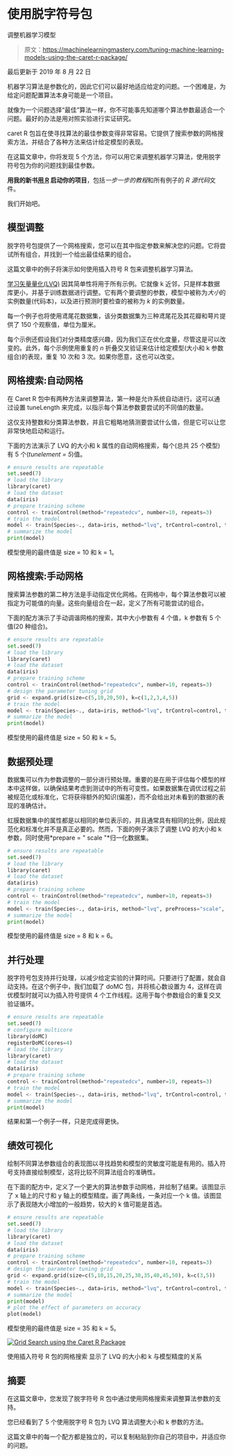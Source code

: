# 使用脱字符号包

调整机器学习模型

> 原文：<https://machinelearningmastery.com/tuning-machine-learning-models-using-the-caret-r-package/>

最后更新于 2019 年 8 月 22 日

机器学习算法是参数化的，因此它们可以最好地适应给定的问题。一个困难是，为给定问题配置算法本身可能是一个项目。

就像为一个问题选择“最佳”算法一样，你不可能事先知道哪个算法参数最适合一个问题。最好的办法是用对照实验进行实证研究。

caret R 包旨在使寻找算法的最佳参数变得非常容易。它提供了搜索参数的网格搜索方法，并结合了各种方法来估计给定模型的表现。

在这篇文章中，你将发现 5 个方法，你可以用它来调整机器学习算法，使用脱字符号包为你的问题找到最佳参数。

**用我的新书[用 R](https://machinelearningmastery.com/machine-learning-with-r/) 启动你的项目**，包括*一步一步的教程*和所有例子的 *R 源代码*文件。

我们开始吧。

## 模型调整

脱字符号包提供了一个网格搜索，您可以在其中指定参数来解决您的问题。它将尝试所有组合，并找到一个给出最佳结果的组合。

这篇文章中的例子将演示如何使用插入符号 R 包来调整机器学习算法。

[学习矢量量化(LVQ)](https://machinelearningmastery.com/learning-vector-quantization-for-machine-learning/) 因其简单性将用于所有示例。它就像 k 近邻，只是样本数据库更小，并基于训练数据进行调整。它有两个要调整的参数，模型中被称为*大小*的实例数量(代码本)，以及进行预测时要检查的被称为 *k* 的实例数量。

每一个例子也将使用鸢尾花数据集，该分类数据集为三种鸢尾花及其花瓣和萼片提供了 150 个观察值，单位为厘米。

每个示例还假设我们对分类精度感兴趣，因为我们正在优化度量，尽管这是可以改变的。此外，每个示例使用重复的 *n* 折叠交叉验证来估计给定模型(大小和 k 参数组合)的表现，重复 10 次和 3 次。如果你愿意，这也可以改变。

## 网格搜索:自动网格

在 Caret R 包中有两种方法来调整算法，第一种是允许系统自动进行。这可以通过设置 tuneLength 来完成，以指示每个算法参数要尝试的不同值的数量。

这仅支持整数和分类算法参数，并且它粗略地猜测要尝试什么值，但是它可以让您非常快地启动和运行。

下面的方法演示了 LVQ 的大小和 k 属性的自动网格搜索，每个(总共 25 个模型)有 5 个(*tunelement = 5*)值。

```py
# ensure results are repeatable
set.seed(7)
# load the library
library(caret)
# load the dataset
data(iris)
# prepare training scheme
control <- trainControl(method="repeatedcv", number=10, repeats=3)
# train the model
model <- train(Species~., data=iris, method="lvq", trControl=control, tuneLength=5)
# summarize the model
print(model)
```

模型使用的最终值是 size = 10 和 k = 1。

## 网格搜索:手动网格

搜索算法参数的第二种方法是手动指定优化网格。在网格中，每个算法参数可以被指定为可能值的向量。这些向量组合在一起，定义了所有可能尝试的组合。

下面的配方演示了手动调谐网格的搜索，其中大小参数有 4 个值，k 参数有 5 个值(20 种组合)。

```py
# ensure results are repeatable
set.seed(7)
# load the library
library(caret)
# load the dataset
data(iris)
# prepare training scheme
control <- trainControl(method="repeatedcv", number=10, repeats=3)
# design the parameter tuning grid
grid <- expand.grid(size=c(5,10,20,50), k=c(1,2,3,4,5))
# train the model
model <- train(Species~., data=iris, method="lvq", trControl=control, tuneGrid=grid)
# summarize the model
print(model)
```

模型使用的最终值是 size = 50 和 k = 5。

## 数据预处理

数据集可以作为参数调整的一部分进行预处理。重要的是在用于评估每个模型的样本中这样做，以确保结果考虑到测试中的所有可变性。如果数据集在调优过程之前被规范化或标准化，它将获得额外的知识(偏差)，而不会给出对未看到的数据的表现的准确估计。

虹膜数据集中的属性都是以相同的单位表示的，并且通常具有相同的比例，因此规范化和标准化并不是真正必要的。然而，下面的例子演示了调整 LVQ 的大小和 k 参数，同时使用*prepare = " scale "*归一化数据集。

```py
# ensure results are repeatable
set.seed(7)
# load the library
library(caret)
# load the dataset
data(iris)
# prepare training scheme
control <- trainControl(method="repeatedcv", number=10, repeats=3)
# train the model
model <- train(Species~., data=iris, method="lvq", preProcess="scale", trControl=control, tuneLength=5)
# summarize the model
print(model)
```

模型使用的最终值是 size = 8 和 k = 6。

## 并行处理

脱字符号包支持并行处理，以减少给定实验的计算时间。只要进行了配置，就会自动支持。在这个例子中，我们加载了 doMC 包，并将核心数设置为 4，这样在调优模型时就可以为插入符号提供 4 个工作线程。这用于每个参数组合的重复交叉验证循环。

```py
# ensure results are repeatable
set.seed(7)
# configure multicore
library(doMC)
registerDoMC(cores=4)
# load the library
library(caret)
# load the dataset
data(iris)
# prepare training scheme
control <- trainControl(method="repeatedcv", number=10, repeats=3)
# train the model
model <- train(Species~., data=iris, method="lvq", trControl=control, tuneLength=5)
# summarize the model
print(model)
```

结果和第一个例子一样，只是完成得更快。

## 绩效可视化

绘制不同算法参数组合的表现图以寻找趋势和模型的灵敏度可能是有用的。插入符号支持直接绘制模型，这将比较不同算法组合的准确性。

在下面的配方中，定义了一个更大的算法参数手动网格，并绘制了结果。该图显示了 x 轴上的尺寸和 y 轴上的模型精度。画了两条线，一条对应一个 k 值。该图显示了表现随大小增加的一般趋势，较大的 k 值可能是首选。

```py
# ensure results are repeatable
set.seed(7)
# load the library
library(caret)
# load the dataset
data(iris)
# prepare training scheme
control <- trainControl(method="repeatedcv", number=10, repeats=3)
# design the parameter tuning grid
grid <- expand.grid(size=c(5,10,15,20,25,30,35,40,45,50), k=c(3,5))
# train the model
model <- train(Species~., data=iris, method="lvq", trControl=control, tuneGrid=grid)
# summarize the model
print(model)
# plot the effect of parameters on accuracy
plot(model)
```

模型使用的最终值是 size = 35 和 k = 5。

[![Grid Search using the Caret R Package](img/f6f848415da26f8a8dda7c8fd8224f7a.png)](https://machinelearningmastery.com/wp-content/uploads/2014/09/size-vs-k.png)

使用插入符号 R 包的网格搜索
显示了 LVQ 的大小和 k 与模型精度的关系

## 摘要

在这篇文章中，您发现了脱字符号 R 包中通过使用网格搜索来调整算法参数的支持。

您已经看到了 5 个使用脱字号 R 包为 LVQ 算法调整大小和 k 参数的方法。

这篇文章中的每一个配方都是独立的，可以复制粘贴到你自己的项目中，并适应你的问题。